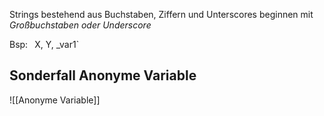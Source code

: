 Strings bestehend aus Buchstaben, Ziffern und Unterscores
beginnen mit _Großbuchstaben oder Underscore_

Bsp: `
`X, Y, _var1`

## Sonderfall Anonyme Variable
![[Anonyme Variable]]
